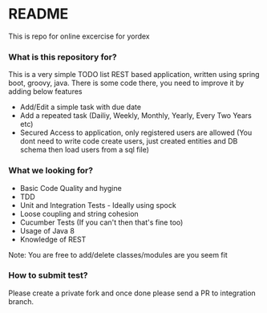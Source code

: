 # README #

This is repo for online excercise for yordex

### What is this repository for? ###
This is a very simple TODO list REST based application, written using spring boot, groovy, java. There is some code there, you need to improve it by adding below features

* Add/Edit a simple task with due date
* Add a repeated task (Dailiy, Weekly, Monthly, Yearly, Every Two Years etc)
* Secured Access to application, only registered users are allowed (You dont need to write code create users, just created entities and DB schema then load users from a sql file)

### What we looking for? ###

* Basic Code Quality and hygine
* TDD
* Unit and Integration Tests - Ideally using spock
* Loose coupling and string cohesion
* Cucumber Tests (If you can't then that's fine too)
* Usage of Java 8
* Knowledge of REST

Note: You are free to add/delete classes/modules are you seem fit

### How to submit test? ###
Please create a private fork and once done please send a PR to integration branch.